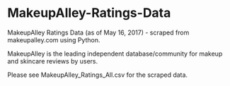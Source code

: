 # MakeupAlley-Ratings-Data
MakeupAlley Ratings Data (as of May 16, 2017) - scraped from makeupalley.com using Python.

MakeupAlley is the leading independent database/community for makeup and skincare reviews by users.

Please see MakeupAlley_Ratings_All.csv for the scraped data.
